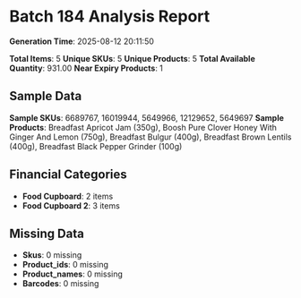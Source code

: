 # Batch 184 Analysis Report

**Generation Time**: 2025-08-12 20:11:50

**Total Items**: 5
**Unique SKUs**: 5
**Unique Products**: 5
**Total Available Quantity**: 931.00
**Near Expiry Products**: 1

## Sample Data
**Sample SKUs**: 6689767, 16019944, 5649966, 12129652, 5649697
**Sample Products**: Breadfast Apricot Jam (350g), Boosh Pure Clover Honey With Ginger And Lemon (750g), Breadfast Bulgur (400g), Breadfast Brown Lentils (400g), Breadfast Black Pepper Grinder (100g)

## Financial Categories
- **Food Cupboard**: 2 items
- **Food Cupboard 2**: 3 items

## Missing Data
- **Skus**: 0 missing
- **Product_ids**: 0 missing
- **Product_names**: 0 missing
- **Barcodes**: 0 missing
